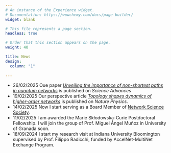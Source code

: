 ```yaml
---
# An instance of the Experience widget.
# Documentation: https://wowchemy.com/docs/page-builder/
widget: blank

# This file represents a page section.
headless: true

# Order that this section appears on the page.
weight: 40

title: News
design:
  column: "1"
  
---
```

- 26/02/2025 Oue paper [*Unveiling the importance of non-shortest paths in quantum networks*](https://www.science.org/doi/10.1126/sciadv.adt2404) is published on *Science Advances*
- 19/02/2025 Our perspective article [*Topology shapes dynamics of higher-order networks*](https://rdcu.be/eauyN) is published on *Nature Physics*.
- 14/02/2025 Now I start serving as a Board Member of [Network Science Society](https://www.netscisociety.net/home).
- 11/02/2025 I am awarded the Marie Skłodowska-Curie Postdoctoral Fellowship. I will join the group of Prof. Miguel Ángel Muñoz in University of Granada soon.
- 18/09/2024 I start my research visit at Indiana University Bloomington supervised by Prof. Filippo Radicchi, funded by AccelNet-MultiNet Exchange Program.
